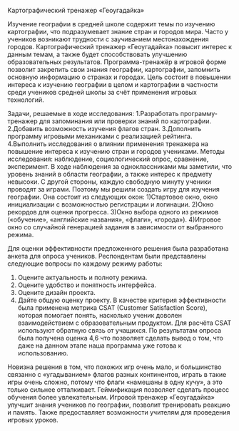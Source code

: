 Картографический тренажер «Геоугадайка»

Изучение географии в средней школе содержит темы по изучению картографии, что подразумевает знание стран и городов мира. Часто у учеников возникают трудности с заучиванием местонахождения городов. Картографический тренажер «Геоугадайка» повысит интерес к данным темам, а также будет способствовать улучшению образовательных результатов. Программа-тренажёр в игровой форме позволит закрепить свои знания географии, картографии, запомнить основную информацию о странах и городах.
Цель состоит в повышении интереса к изучению географии в целом и картографии в частности среди учеников средней школы за счёт применения игровых технологий.

Задачи, решаемые в ходе исследования:
1.Разработать программу-тренажер для запоминания или проверки знаний по картографии.
2.Добавить возможность изучения флагов стран.
3.Дополнить программу игровыми механиками с реализацией рейтинга.
4.Выполнить исследования о влиянии применения тренажера на повышение интереса к изучению стран и городов учениками.
Методы исследования: наблюдение, социологический опрос, сравнение, эксперимент.
В ходе наблюдения за одноклассниками мы заметили, что уровень знаний в области географии, а также интерес к предмету невысоки. С другой стороны, каждую свободную минуту ученики проводят за играми. Поэтому мы решили создать игру для изучения географии. Она состоит из следующих окон:
1)Стартовое окно, окно инициализации с возможностью регистрации и логинации.
2)Окно рекордов для оценки прогресса.
3)Окно выбора одного из режимов («обучение», «английские названия», «флаги», «города»).
4)Игровое окно со случайной генерацией задания в зависимости от выбранного режима.

Для оценки эффективности предложенного решения была разработана анкета для опроса учеников. Респондентам были представлены следующие вопросы по каждому режиму работы:
1) Оцените актуальность и полноту режима.
2) Оцените удобство и понятность интерфейса.
3) Оцените дизайн проекта.
4) Дайте общую оценку проекту.
В качестве критерия эффективности была применена метрика CSAT (Customer Satisfaction Score), которая помогает понять, насколько ученик доволен взаимодействием с образовательным продуктом. Для расчёта CSAT используют обратную связь от учащихся.
По результатам опроса была получена оценка 4,6 что позволяет сделать вывод о том, что даже на данном этапе наша программа уже готова к использованию.

Новизна решения в том, что похожих игр очень мало, и большинство связанно с «угадыванием» флагов разных континентов, играть в такие игры очень сложно, потому что флаги «намешаны в одну кучу», а это только сильнее отталкивает.
Геймификация позволяет сделать процесс обучения более увлекательным. Игровой тренажер «Геоугадайка» улучшит знания учеников по географии, позволит тренировать реакцию и память. Также предоставляет возможности учителям для проведения игровых уроков.
